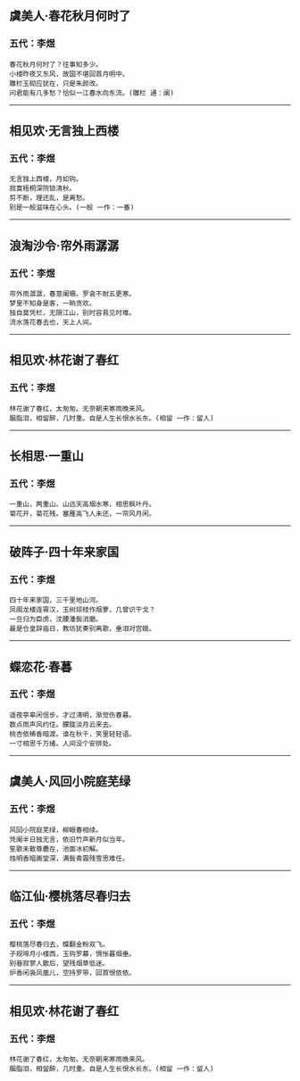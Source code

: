 ## 虞美人·春花秋月何时了
### 五代：李煜
```
春花秋月何时了？往事知多少。
小楼昨夜又东风，故国不堪回首月明中。
雕栏玉砌应犹在，只是朱颜改。
问君能有几多愁？恰似一江春水向东流。(雕栏 通：阑)
```
---
## 相见欢·无言独上西楼
### 五代：李煜
```
无言独上西楼，月如钩。
寂寞梧桐深院锁清秋。
剪不断，理还乱，是离愁。
别是一般滋味在心头。(一般 一作：一番)
```
---
## 浪淘沙令·帘外雨潺潺
### 五代：李煜
```
帘外雨潺潺，春意阑珊。罗衾不耐五更寒。
梦里不知身是客，一晌贪欢。
独自莫凭栏，无限江山，别时容易见时难。
流水落花春去也，天上人间。
```
---
## 相见欢·林花谢了春红
### 五代：李煜
```
林花谢了春红，太匆匆。无奈朝来寒雨晚来风。
胭脂泪，相留醉，几时重。自是人生长恨水长东。(相留 一作：留人)
```
---
## 长相思·一重山
### 五代：李煜
```
一重山，两重山。山远天高烟水寒，相思枫叶丹。
菊花开，菊花残。塞雁高飞人未还，一帘风月闲。
```
---
## 破阵子·四十年来家国
### 五代：李煜
```
四十年来家国，三千里地山河。
凤阁龙楼连霄汉，玉树琼枝作烟萝，几曾识干戈？
一旦归为臣虏，沈腰潘鬓消磨。
最是仓皇辞庙日，教坊犹奏别离歌，垂泪对宫娥。
```
---
## 蝶恋花·春暮
### 五代：李煜
```
遥夜亭皋闲信步。才过清明，渐觉伤春暮。
数点雨声风约住。朦胧淡月云来去。
桃杏依稀香暗渡。谁在秋千，笑里轻轻语。
一寸相思千万绪。人间没个安排处。
```
---
## 虞美人·风回小院庭芜绿
### 五代：李煜
```
风回小院庭芜绿，柳眼春相续。
凭阑半日独无言，依旧竹声新月似当年。
笙歌未散尊罍在，池面冰初解。
烛明香暗画堂深，满鬓青霜残雪思难任。
```
---
## 临江仙·樱桃落尽春归去
### 五代：李煜
```
樱桃落尽春归去，蝶翻金粉双飞。
子规啼月小楼西，玉钩罗幕，惆怅暮烟垂。
别巷寂寥人散后，望残烟草低迷。
炉香闲袅凤凰儿，空持罗带，回首恨依依。
```
---
## 相见欢·林花谢了春红
### 五代：李煜
```
林花谢了春红，太匆匆。无奈朝来寒雨晚来风。
胭脂泪，相留醉，几时重。自是人生长恨水长东。(相留 一作：留人)
```